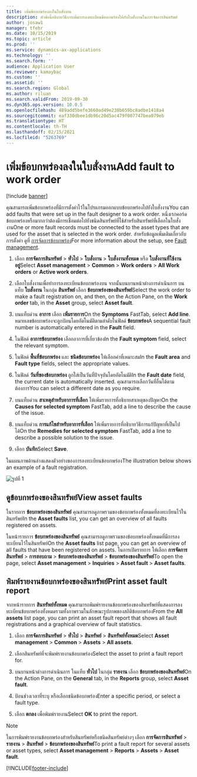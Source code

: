 ```yaml
---
title: เพิ่มข้อบกพร่องลงในใบสั่งงาน
description: หัวข้อนี้อธิบายวิธีการเพิ่มการลงทะเบียนข้อบกพร่องให้กับใบสั่งงานในการจัดการสินทรัพย์
author: josaw1
manager: tfehr
ms.date: 10/15/2019
ms.topic: article
ms.prod: ''
ms.service: dynamics-ax-applications
ms.technology: ''
ms.search.form: ''
audience: Application User
ms.reviewer: kamaybac
ms.custom: ''
ms.assetid: ''
ms.search.region: Global
ms.author: riluan
ms.search.validFrom: 2019-09-30
ms.dyn365.ops.version: 10.0.5
ms.openlocfilehash: 489add5befe3660ad49e238b659bc8adbe1418a4
ms.sourcegitcommit: eaf330dbee1db96c20d5ac479f007747bea079eb
ms.translationtype: HT
ms.contentlocale: th-TH
ms.lasthandoff: 02/15/2021
ms.locfileid: "5263769"
---
```

# <a name="add-fault-to-work-order"></a><span data-ttu-id="5b47e-103">เพิ่มข้อบกพร่องลงในใบสั่งงาน</span><span class="sxs-lookup"><span data-stu-id="5b47e-103">Add fault to work order</span></span>

[!include [banner](../../includes/banner.md)]



<span data-ttu-id="5b47e-104">คุณสามารถเพิ่มข้อบกพร่องที่มีการตั้งค่าไว้ในโปรแกรมออกแบบข้อบกพร่องไปยังใบสั่งงาน</span><span class="sxs-lookup"><span data-stu-id="5b47e-104">You can add faults that were set up in the fault designer to a work order.</span></span> <span data-ttu-id="5b47e-105">หนึ่งเรกคอร์ดข้อบกพร่องหรือมากกว่าต้องมีการเชื่อมต่อไปยังชนิดสินทรัพย์ที่ใช้สำหรับสินทรัพย์ที่เลือกในใบสั่งงาน</span><span class="sxs-lookup"><span data-stu-id="5b47e-105">One or more fault records must be connected to the asset types that are used for the asset that is selected in the work order.</span></span> <span data-ttu-id="5b47e-106">สำหรับข้อมูลเพิ่มเติมเกี่ยวกับการตั้งค่า ดูที่ [การจัดการข้อบกพร่อง](../setup-for-work-orders/fault-management.md)</span><span class="sxs-lookup"><span data-stu-id="5b47e-106">For more information about the setup, see [Fault management](../setup-for-work-orders/fault-management.md).</span></span>

1. <span data-ttu-id="5b47e-107">เลือก **การจัดการสินทรัพย์** > **ทั่วไป** > **ใบสั่งงาน** > **ใบสั่งงานทั้งหมด** หรือ **ใบสั่งงานที่ใช้งานอยู่**</span><span class="sxs-lookup"><span data-stu-id="5b47e-107">Select **Asset management** > **Common** > **Work orders** > **All Work orders** or **Active work orders**.</span></span>

2. <span data-ttu-id="5b47e-108">เลือกใบสั่งงานเพื่อทำการลงทะเบียนข้อบกพร่องบน จากนั้นบนบานหน้าต่างการดำเนินการ บนแท็บ **ใบสั่งงาน** ในกลุ่ม **สินทรัพย์** เลือก **ข้อบกพร่องของสินทรัพย์**</span><span class="sxs-lookup"><span data-stu-id="5b47e-108">Select the work order to make a fault registration on, and then, on the Action Pane, on the **Work order** tab, in the **Asset** group, select **Asset fault**.</span></span>

3. <span data-ttu-id="5b47e-109">บนแท็บด่วน **อาการ** เลือก **เพิ่มรายการ**</span><span class="sxs-lookup"><span data-stu-id="5b47e-109">On the **Symptoms** FastTab, select **Add line**.</span></span> <span data-ttu-id="5b47e-110">หมายเลขข้อบกพร่องจะถูกป้อนโดยอัตโนมัติตามลำดับในฟิลด์ **ข้อบกพร่อง**</span><span class="sxs-lookup"><span data-stu-id="5b47e-110">A sequential fault number is automatically entered in the **Fault** field.</span></span>

4. <span data-ttu-id="5b47e-111">ในฟิลด์ **อาการข้อบกพร่อง** เลือกอาการที่เกี่ยวข้อง</span><span class="sxs-lookup"><span data-stu-id="5b47e-111">In the **Fault symptom** field, select the relevant symptom.</span></span>

5. <span data-ttu-id="5b47e-112">ในฟิลด์ **พื้นที่ข้อบกพร่อง** และ **ชนิดข้อบกพร่อง** ให้เลือกค่าที่เหมาะสม</span><span class="sxs-lookup"><span data-stu-id="5b47e-112">In the **Fault area** and **Fault type** fields, select the appropriate values.</span></span>

6. <span data-ttu-id="5b47e-113">ในฟิลด์ **วันที่ของข้อบกพร่อง** ถูกใส่เป็นวันที่ปัจจุบันโดยอัตโนมัติ</span><span class="sxs-lookup"><span data-stu-id="5b47e-113">In the **Fault date** field, the current date is automatically inserted.</span></span> <span data-ttu-id="5b47e-114">คุณสามารถเลือกวันที่อื่นได้ตามต้องการ</span><span class="sxs-lookup"><span data-stu-id="5b47e-114">You can select a different date as you require.</span></span>

7. <span data-ttu-id="5b47e-115">บนแท็บด่วน **สาเหตุสำหรับอาการที่เลือก** ให้เพิ่มรายการที่อธิบายสาเหตุของปัญหา</span><span class="sxs-lookup"><span data-stu-id="5b47e-115">On the **Causes for selected symptom** FastTab, add a line to describe the cause of the issue.</span></span>

8. <span data-ttu-id="5b47e-116">บนแท็บด่วน **การแก้ไขสำหรับอาการที่เลือก** ให้เพิ่มรายการที่อธิบายวิธีการแก้ปัญหาที่เป็นไปได้</span><span class="sxs-lookup"><span data-stu-id="5b47e-116">On the **Remedies for selected symptom** FastTab, add a line to describe a possible solution to the issue.</span></span>

9. <span data-ttu-id="5b47e-117">เลือก **บันทึก**</span><span class="sxs-lookup"><span data-stu-id="5b47e-117">Select **Save**.</span></span>

<span data-ttu-id="5b47e-118">ในแผนภาพด้านล่างแสดงตัวอย่างของการลงทะเบียนข้อบกพร่อง</span><span class="sxs-lookup"><span data-stu-id="5b47e-118">The illustration below shows an example of a fault registration.</span></span>

![รูปที่ 1](media/19-work-orders.png)


## <a name="view-asset-faults"></a><span data-ttu-id="5b47e-120">ดูข้อบกพร่องของสินทรัพย์</span><span class="sxs-lookup"><span data-stu-id="5b47e-120">View asset faults</span></span>

<span data-ttu-id="5b47e-121">ในรายการ **ข้อบกพร่องของสินทรัพย์** คุณสามารถดูภาพรวมของข้อบกพร่องทั้งหมดที่ลงทะเบียนไว้ในสินทรัพย์</span><span class="sxs-lookup"><span data-stu-id="5b47e-121">In the **Asset faults** list, you can get an overview of all faults registered on assets.</span></span>

<span data-ttu-id="5b47e-122">ในหน้ารายการ **ข้อบกพร่องของสินทรัพย์** คุณสามารถดูภาพรวมของข้อบกพร่องทั้งหมดที่มีการลงทะเบียนไว้ในสินทรัพย์</span><span class="sxs-lookup"><span data-stu-id="5b47e-122">On the **Asset faults** list page, you can get an overview of all faults that have been registered on assets.</span></span> <span data-ttu-id="5b47e-123">ในการเปิดรายการ ให้เลือก **การจัดการสินทรัพย์** > **การสอบถาม** > **ข้อบกพร่องของสินทรัพย์** > **ข้อบกพร่องของสินทรัพย์**</span><span class="sxs-lookup"><span data-stu-id="5b47e-123">To open the page, select **Asset management** > **Inquiries** > **Asset fault** > **Asset faults**.</span></span>


## <a name="print-asset-fault-report"></a><span data-ttu-id="5b47e-124">พิมพ์รายงานข้อบกพร่องของสินทรัพย์</span><span class="sxs-lookup"><span data-stu-id="5b47e-124">Print asset fault report</span></span>

<span data-ttu-id="5b47e-125">จากหน้ารายการ **สินทรัพย์ทั้งหมด** คุณสามารถพิมพ์รายงานข้อบกพร่องของสินทรัพย์ที่แสดงการลงทะเบียนข้อบกพร่องทั้งหมดรวมทั้งภาพรวมในลักษณะรูปภาพของสถิติข้อบกพร่อง</span><span class="sxs-lookup"><span data-stu-id="5b47e-125">From the **All assets** list page, you can print an asset fault report that shows all fault registrations and a graphical overview of fault statistics.</span></span>

1. <span data-ttu-id="5b47e-126">เลือก **การจัดการสินทรัพย์** > **ทั่วไป** > **สินทรัพย์** > **สินทรัพย์ทั้งหมด**</span><span class="sxs-lookup"><span data-stu-id="5b47e-126">Select **Asset management** > **Common** > **Assets** > **All assets**.</span></span>

2. <span data-ttu-id="5b47e-127">เลือกสินทรัพย์ที่จะพิมพ์รายงานข้อบกพร่อง</span><span class="sxs-lookup"><span data-stu-id="5b47e-127">Select the asset to print a fault report for.</span></span>

3. <span data-ttu-id="5b47e-128">บนบานหน้าต่างการดำเนินการ ในแท็บ **ทั่วไป** ในกลุ่ม **รายงาน** เลือก **ข้อบกพร่องของสินทรัพย์**</span><span class="sxs-lookup"><span data-stu-id="5b47e-128">On the Action Pane, on the **General** tab, in the **Reports** group, select **Asset fault**.</span></span>

4. <span data-ttu-id="5b47e-129">ป้อนช่วงเวลาที่ระบุ หรือเลือกชนิดข้อบกพร่อง</span><span class="sxs-lookup"><span data-stu-id="5b47e-129">Enter a specific period, or select a fault type.</span></span>

5. <span data-ttu-id="5b47e-130">เลือก **ตกลง** เพื่อพิมพ์รายงาน</span><span class="sxs-lookup"><span data-stu-id="5b47e-130">Select **OK** to print the report.</span></span>

>[!NOTE]
><span data-ttu-id="5b47e-131">ในการพิมพ์รายงานข้อบกพร่องสำหรับสินทรัพย์หรือชนิดสินทรัพย์ต่างๆ เลือก **การจัดการสินทรัพย์** > **รายงาน** > **สินทรัพย์** > **ข้อบกพร่องของสินทรัพย์**</span><span class="sxs-lookup"><span data-stu-id="5b47e-131">To print a fault report for several assets or asset types, select **Asset management** > **Reports** > **Assets** > **Asset fault**.</span></span>



[!INCLUDE[footer-include](../../../includes/footer-banner.md)]